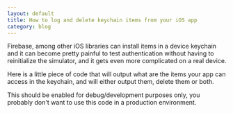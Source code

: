 ```yaml
---
layout: default
title: How to log and delete keychain items from your iOS app
category: blog
---
```


Firebase, among other iOS libraries can install items in a device keychain and
it can become pretty painful to test authentication without having to
reinitialize the simulator, and it gets even more complicated on a real device.

Here is a little piece of code that will output what are the items your app can
access in the keychain, and will either output them, delete them or both.

<div class="alert alert-warning">
This should be enabled for debug/development purposes only, you probably don't
want to use this code in a production environment.
</div>

<script src="https://gist.github.com/dirtyhenry/46a87f9a3717532085974edcfa114051.js">
</script>
